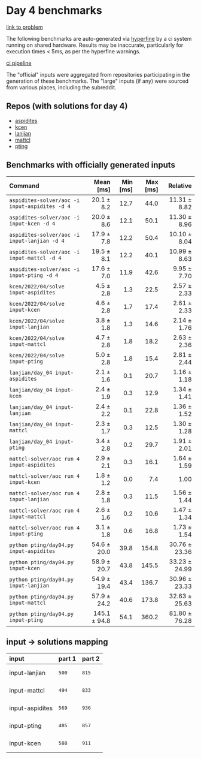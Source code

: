 # Day 4 benchmarks

[link to problem](http://adventofcode.com/2022/day/4)

The following benchmarks are auto-generated via [hyperfine](https://github.com/sharkdp/hyperfine) by a ci system running on shared hardware. Results may be inaccurate, particularly for execution times < 5ms, as per the hyperfine warnings.

[ci pipeline](http://ci.papercode.net:8080/teams/aoc2022/pipelines/aoc-compare-2022)

The "official" inputs were aggregated from repositories participating in the generation of these benchmarks. The "large" inputs (if any) were sourced from various places, including the subreddit.

## Repos (with solutions for day 4)


- [aspidites](https://github.com/aspidites/aoc2022)
- [kcen](https://github.com/kcen/AdventOfCode)
- [lanjian](https://github.com/LanJian/aoc-2022)
- [mattcl](https://github.com/mattcl/aoc2022)
- [pting](https://github.com/pting/aoc2022)

## Benchmarks with officially generated inputs
| Command | Mean [ms] | Min [ms] | Max [ms] | Relative |
|:---|---:|---:|---:|---:|
| `aspidites-solver/aoc -i input-aspidites -d 4` | 20.1 ± 8.2 | 12.7 | 44.0 | 11.31 ± 8.82 |
| `aspidites-solver/aoc -i input-kcen -d 4` | 20.0 ± 8.6 | 12.1 | 50.1 | 11.30 ± 8.96 |
| `aspidites-solver/aoc -i input-lanjian -d 4` | 17.9 ± 7.8 | 12.2 | 50.4 | 10.10 ± 8.04 |
| `aspidites-solver/aoc -i input-mattcl -d 4` | 19.5 ± 8.1 | 12.2 | 40.1 | 10.99 ± 8.63 |
| `aspidites-solver/aoc -i input-pting -d 4` | 17.6 ± 7.0 | 11.9 | 42.6 | 9.95 ± 7.70 |
| `kcen/2022/04/solve input-aspidites` | 4.5 ± 2.8 | 1.3 | 22.5 | 2.57 ± 2.33 |
| `kcen/2022/04/solve input-kcen` | 4.6 ± 2.8 | 1.7 | 17.4 | 2.61 ± 2.33 |
| `kcen/2022/04/solve input-lanjian` | 3.8 ± 1.8 | 1.3 | 14.6 | 2.14 ± 1.76 |
| `kcen/2022/04/solve input-mattcl` | 4.7 ± 2.8 | 1.8 | 18.2 | 2.63 ± 2.36 |
| `kcen/2022/04/solve input-pting` | 5.0 ± 2.8 | 1.8 | 15.4 | 2.81 ± 2.44 |
| `lanjian/day_04 input-aspidites` | 2.1 ± 1.6 | 0.1 | 20.7 | 1.16 ± 1.18 |
| `lanjian/day_04 input-kcen` | 2.4 ± 1.9 | 0.3 | 12.9 | 1.34 ± 1.41 |
| `lanjian/day_04 input-lanjian` | 2.4 ± 2.2 | 0.1 | 22.8 | 1.36 ± 1.52 |
| `lanjian/day_04 input-mattcl` | 2.3 ± 1.7 | 0.3 | 12.5 | 1.30 ± 1.28 |
| `lanjian/day_04 input-pting` | 3.4 ± 2.8 | 0.2 | 29.7 | 1.91 ± 2.01 |
| `mattcl-solver/aoc run 4 input-aspidites` | 2.9 ± 2.1 | 0.3 | 16.1 | 1.64 ± 1.59 |
| `mattcl-solver/aoc run 4 input-kcen` | 1.8 ± 1.2 | 0.0 | 7.4 | 1.00 |
| `mattcl-solver/aoc run 4 input-lanjian` | 2.8 ± 1.8 | 0.3 | 11.5 | 1.56 ± 1.44 |
| `mattcl-solver/aoc run 4 input-mattcl` | 2.6 ± 1.6 | 0.2 | 10.6 | 1.47 ± 1.34 |
| `mattcl-solver/aoc run 4 input-pting` | 3.1 ± 1.8 | 0.6 | 16.8 | 1.73 ± 1.54 |
| `python pting/day04.py input-aspidites` | 54.6 ± 20.0 | 39.8 | 154.8 | 30.76 ± 23.36 |
| `python pting/day04.py input-kcen` | 58.9 ± 20.7 | 43.8 | 145.5 | 33.23 ± 24.99 |
| `python pting/day04.py input-lanjian` | 54.9 ± 19.4 | 43.4 | 136.7 | 30.96 ± 23.33 |
| `python pting/day04.py input-mattcl` | 57.9 ± 24.2 | 40.6 | 173.8 | 32.63 ± 25.63 |
| `python pting/day04.py input-pting` | 145.1 ± 94.8 | 54.1 | 360.2 | 81.80 ± 76.28 |

## input -> solutions mapping
|input|part 1|part 2|
|:---|:---|:---|
|input-lanjian|<pre>500</pre>|<pre>815</pre>|
|input-mattcl|<pre>494</pre>|<pre>833</pre>|
|input-aspidites|<pre>569</pre>|<pre>936</pre>|
|input-pting|<pre>485</pre>|<pre>857</pre>|
|input-kcen|<pre>588</pre>|<pre>911</pre>|
